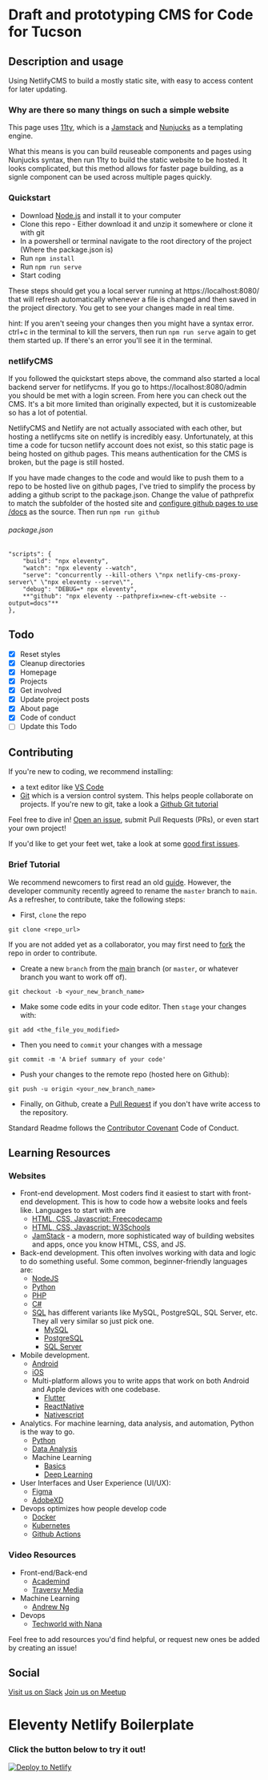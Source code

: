 # Draft and prototyping CMS for Code for Tucson
## Description and usage

Using NetlifyCMS to build a mostly static site, with easy to access content for later updating.

### Why are there so many things on such a simple website
This page uses [11ty](https://www.11ty.dev/), which is a [Jamstack](https://jamstack.org/what-is-jamstack/) and [Nunjucks](https://mozilla.github.io/nunjucks/) as a templating engine.

What this means is you can build reuseable components and pages using Nunjucks syntax, then run 11ty to build the static website to be hosted. It looks complicated, but this method allows for faster page building, as a signle component can be used across multiple pages quickly. 

### Quickstart

* Download [Node.js](https://nodejs.org/en/) and install it to your computer
* Clone this repo - Either download it and unzip it somewhere or clone it with git
* In a powershell or terminal navigate to the root directory of the project (Where the package.json is)
* Run `npm install`
* Run `npm run serve`
* Start coding

These steps should get you a local server running at https://localhost:8080/ that will refresh automatically whenever a file is changed and then saved in the project directory. You get to see your changes made in real time.

hint: If you aren't seeing your changes then you might have a syntax error. ctrl+c in the terminal to kill the servers, then run `npm run serve` again to get them started up. If there's an error you'll see it in the terminal. 

### netlifyCMS
If you followed the quickstart steps above, the command also started a local backend server for netlifycms. If you go to https://localhost:8080/admin you should be met with a login screen. From here you can check out the CMS. It's a bit more limited than originally expected, but it is customizeable so has a lot of potential.

NetlifyCMS and Netlify are not actually associated with each other, but hosting a netlifycms site on netlify is incredibly easy. Unfortunately, at this time a code for tucson netlify account does not exist, so this static page is being hosted on github pages. This means authentication for the CMS is broken, but the page is still hosted.

If you have made changes to the code and would like to push them to a repo to be hosted live on github pages, I've tried to simplify the process by adding a github script to the package.json. Change the value of pathprefix to match the subfolder of the hosted site and [configure github pages to use /docs](https://docs.github.com/en/pages/getting-started-with-github-pages/configuring-a-publishing-source-for-your-github-pages-site#choosing-a-publishing-source) as the source. Then run `npm run github`

###### package.json
~~~
"scripts": {
    "build": "npx eleventy",
    "watch": "npx eleventy --watch",
    "serve": "concurrently --kill-others \"npx netlify-cms-proxy-server\" \"npx eleventy --serve\"",
    "debug": "DEBUG=* npx eleventy",
    **"github": "npx eleventy --pathprefix=new-cft-website --output=docs"**
},
~~~

## Todo
- [x] Reset styles
- [x] Cleanup directories
- [x] Homepage
- [x] Projects
- [x] Get involved
- [x] Update project posts
- [x] About page
- [x] Code of conduct
- [ ] Update this Todo

## Contributing
If you're new to coding, we recommend installing:
- a text editor like [VS Code](https://code.visualstudio.com/)
- [Git](https://github.com/git-guides/install-git) which is a version control system. This helps people collaborate on projects. If you're new to git, take a look a [Github Git tutorial](https://rogerdudler.github.io/git-guide/)

Feel free to dive in! [Open an issue](https://github.com/CodeForTucson/new-cft-website/issues/new), submit Pull Requests (PRs), or even start your own project!

If you'd like to get your feet wet, take a look at some [good first issues](https://github.com/CodeForTucson/new-cft-website/labels/good%20first%20issue).

### Brief Tutorial
We recommend newcomers to first read an old [guide](https://rogerdudler.github.io/git-guide/). However, the developer community recently agreed to rename the `master` branch to `main`. 
As a refresher, to contribute, take the following steps:

- First, `clone` the repo
```
git clone <repo_url>
```

If you are not added yet as a collaborator, you may first need to [fork](https://docs.github.com/en/github-ae@latest/get-started/quickstart/fork-a-repo) the repo in order to contribute.

- Create a new `branch` from the [main](https://www.atlassian.com/git/tutorials/using-branches) branch (or `master`, or whatever branch you want to work off of).
```
git checkout -b <your_new_branch_name>
```

- Make some code edits in your code editor. Then `stage` your changes with:
```
git add <the_file_you_modified>
```

- Then you need to `commit` your changes with a message
```
git commit -m 'A brief summary of your code'
```

- Push your changes to the remote repo (hosted here on Github):
```
git push -u origin <your_new_branch_name>
```

- Finally, on Github, create a [Pull Request](https://docs.github.com/en/pull-requests/collaborating-with-pull-requests/proposing-changes-to-your-work-with-pull-requests/about-pull-requests) if you don't have write access to the repository.



Standard Readme follows the [Contributor Covenant](http://contributor-covenant.org/version/1/3/0/) Code of Conduct.
## Learning Resources
### Websites
- Front-end development. Most coders find it easiest to start with front-end development. This is how to code how a website looks and feels like. Languages to start with are
	- [HTML, CSS, Javascript: Freecodecamp](https://www.freecodecamp.org/)
	- [HTML, CSS, Javascript: W3Schools](https://www.w3schools.com/)
	- [JamStack](https://jamstack.org/) - a modern, more sophisticated way of building websites and apps, once you know HTML, CSS, and JS.
- Back-end development. This often involves working with data and logic to do something useful. Some common, beginner-friendly languages are:
	- [NodeJS](https://www.w3schools.com/nodejs/)
	- [Python](https://www.learnpython.org/)
	- [PHP](https://www.w3schools.com/php/)
	- [C#](https://www.w3schools.com/cs/index.php)
	- [SQL](https://www.w3schools.com/) has different variants like MySQL, PostgreSQL, SQL Server, etc. They all very similar so just pick one.
		- [MySQL](https://www.mysqltutorial.org/)
		- [PostgreSQL](https://www.postgresqltutorial.com/)
		- [SQL Server](https://www.sqlservertutorial.net/)
- Mobile development.
	- [Android](https://developer.android.com/)
	- [iOS](https://developer.apple.com/tutorials/app-dev-training)
	- Multi-platform allows you to write apps that work on both Android and Apple devices with one codebase.
		- [Flutter](https://flutter.dev/)
		- [ReactNative](https://reactnative.dev/)
		- [Nativescript](https://nativescript.org/)
- Analytics. For machine learning, data analysis, and automation, Python is the way to go. 
	- [Python](https://www.learnpython.org/)
	- [Data Analysis](https://www.freecodecamp.org/learn/data-analysis-with-python/)
	- Machine Learning
		- [Basics](https://www.coursera.org/learn/machine-learning)
		- [Deep Learning](https://www.freecodecamp.org/learn/machine-learning-with-python/#tensorflow)
- User Interfaces and User Experience (UI/UX):
	- [Figma](https://www.figma.com/)
	- [AdobeXD](https://www.adobe.com/products/xd.html)
- Devops optimizes how people develop code
	- [Docker](https://docs.docker.com/get-started/)
	- [Kubernetes](https://kubernetes.io/docs/tutorials/kubernetes-basics/)
	- [Github Actions](https://github.com/features/actions)

### Video Resources
- Front-end/Back-end
	- [Academind](https://www.youtube.com/c/Academind)
	- [Traversy Media](https://www.youtube.com/channel/UC29ju8bIPH5as8OGnQzwJyA)
- Machine Learning
	- [Andrew Ng](https://www.youtube.com/watch?v=jGwO_UgTS7I&list=PLoROMvodv4rMiGQp3WXShtMGgzqpfVfbU)
- Devops
	- [Techworld with Nana](https://www.youtube.com/c/TechWorldwithNana)

Feel free to add resources you'd find helpful, or request new ones be added by creating an issue!

## Social
[Visit us on Slack](codefortucson.slack.com)
[Join us on Meetup](https://www.meetup.com/Code-for-Tucson/)

# Eleventy Netlify Boilerplate
### Click the button below to try it out!

[![Deploy to Netlify](https://www.netlify.com/img/deploy/button.svg)](https://app.netlify.com/start/deploy?repository=https://github.com/danurbanowicz/eleventy-netlify-boilerplate&stack=cms)